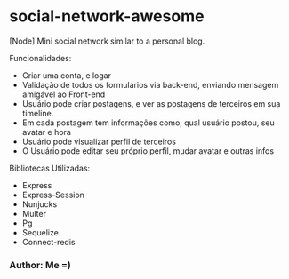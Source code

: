 # social-network-awesome

[Node] Mini social network similar to a personal blog.

Funcionalidades:

- Criar uma conta, e logar
- Validação de todos os formulários via back-end, enviando mensagem amigável ao Front-end
- Usuário pode criar postagens, e ver as postagens de terceiros em sua timeline.
- Em cada postagem tem informações como, qual usuário postou, seu avatar e hora
- Usuário pode visualizar perfil de terceiros
- O Usuário pode editar seu próprio perfil, mudar avatar e outras infos

Bibliotecas Utilizadas:

- Express
- Express-Session
- Nunjucks
- Multer
- Pg
- Sequelize
- Connect-redis

### Author: Me =)
